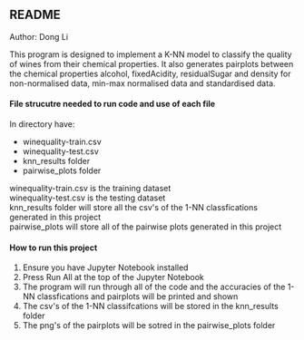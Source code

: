 ## README

Author: Dong Li

This program is designed to implement a K-NN model to classify the quality of wines from their chemical properties. It also generates pairplots between the chemical properties alcohol, fixedAcidity, residualSugar and density for non-normalised data, min-max normalised data and standardised data.

#### File strucutre needed to run code and use of each file
In directory have:  
- winequality-train.csv  
- winequality-test.csv  
- knn_results folder  
- pairwise_plots folder  

winequality-train.csv is the training dataset   
winequality-test.csv is the testing dataset   
knn_results folder will store all the csv's of the 1-NN classfications generated in this project   
pairwise_plots will store all of the pairwise plots generated in this project   

#### How to run this project
1) Ensure you have Jupyter Notebook installed
2) Press Run All at the top of the Jupyter Notebook
3) The program will run through all of the code and the accuracies of the 1-NN classfications and pairplots will be printed and shown
4) The csv's of the 1-NN classifcations will be stored in the knn_results folder
5) The png's of the pairplots will be sotred in the pairwise_plots folder